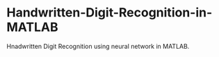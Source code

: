 # Handwritten-Digit-Recognition-in-MATLAB
Hnadwritten Digit Recognition using neural network in MATLAB.
